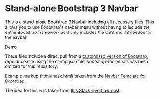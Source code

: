 # Stand-alone Bootstrap 3 Navbar
This is a stand-alone Bootstrap 3 Navbar including all necessary files. This allows you to use Bootstrap's navbar menu without having to include the entire Bootstrap framework as it only includes the CSS and JS needed for the navbar.

[Demo](https://sirdaev.github.io/bootstrap-navbar-stand-alone/)

These files include a direct pull from a [customized version of Bootstrap](http://getbootstrap.com/customize/), reproduceable using the config.json file. *bootstrap-theme.css* has been omitted for this repository.

Example markup (html/index.html) taken from the [Navbar Template for Bootstrap](https://getbootstrap.com/examples/navbar/).

The idea for this was taken from [this Stack Overflow post](http://stackoverflow.com/a/33975557).
